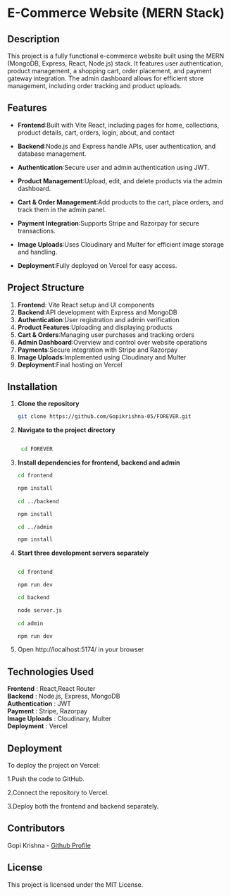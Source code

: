 # E-Commerce Website (MERN Stack)  

## Description  

This project is a fully functional e-commerce website built using the MERN (MongoDB, Express, React, Node.js) stack. It features user authentication, product management, a shopping cart, order placement, and payment gateway integration. The admin dashboard allows for efficient store management, including order tracking and product uploads.  

## Features  

- **Frontend**:Built with Vite React, including pages for home, collections, product details, cart, orders, login, about, and contact  

- **Backend**:Node.js and Express handle APIs, user authentication, and database management.  

- **Authentication**:Secure user and admin authentication using JWT.  

- **Product Management**:Upload, edit, and delete products via the admin dashboard.  

- **Cart & Order Management**:Add products to the cart, place orders, and track them in the admin panel.  

- **Payment Integration**:Supports Stripe and Razorpay for secure transactions.  

- **Image Uploads**:Uses Cloudinary and Multer for efficient image storage and handling.  

- **Deployment**:Fully deployed on Vercel for easy access.  

## Project Structure  

1. **Frontend**: Vite React setup and UI components
2. **Backend**:API development with Express and MongoDB
3. **Authentication**:User registration and admin verification
4. **Product Features**:Uploading and displaying products
5. **Cart & Orders**:Managing user purchases and tracking orders
6. **Admin Dashboard**:Overview and control over website operations
7. **Payments**:Secure integration with Stripe and Razorpay
8. **Image Uploads**:Implemented using Cloudinary and Multer
9. **Deployment**:Final hosting on Vercel

## Installation

1. **Clone the repository**  
   ```bash
   git clone https://github.com/Gopikrishna-05/FOREVER.git

2.  **Navigate to the project directory**   
    ```bash  
    
     cd FOREVER  

3. **Install dependencies for frontend, backend and admin**  
    ```bash
   cd frontend  

   npm install  
  
   cd ../backend  

   npm install  

   cd ../admin  

   npm install  

4. **Start three development servers separately**

    ```bash
    
   cd frontend  

   npm run dev  
 
   cd backend  

   node server.js  
  
   cd admin  

   npm run dev  

5. Open http://localhost:5174/ in your browser  

## Technologies Used  

**Frontend** : React,React Router       
**Backend** : Node.js, Express, MongoDB        
**Authentication** : JWT                              
**Payment** : Stripe, Razorpay                 
**Image Uploads** : Cloudinary, Multer               
**Deployment** : Vercel  

## Deployment  

To deploy the project on Vercel:  

1.Push the code to GitHub.  

2.Connect the repository to Vercel.  

3.Deploy both the frontend and backend separately.  

## Contributors  

Gopi Krishna - [Github Profile](https://github.com/Gopikrishna-05/FOREVER)  

## License  

This project is licensed under the MIT License.